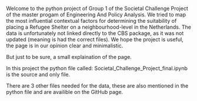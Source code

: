 Welcome to the python project of Group 1 of the Societal Challenge Project of the master progam of Engineering And Policy Analysis. 
We tried to map the most influential contextual factors for determining the suitability of placing a Refugee Shelter on a neighbourhood-level in the Netherlands. 
The data is unfortunately not linked directly to the CBS package, as it was not updated (meaning is had the correct files). 
We hope the project is useful, the page is in our opinion clear and minimalistic. 

But just to be sure, a small explaination of the page. 

In this project the python file called: Societal_Challenge_Project_final.ipynb is the source and only file. 

There are 3 other files needed for the data, these are also mentioned in the python file and are availible on the GitHub page. 
